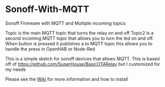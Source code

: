 # Sonoff-With-MQTT
Sonoff Firmware with MQTT and Multiple incoming topics  

Topic is the main MQTT topic that turns the relay on and off
Topic2 is a second incoming MQTT topic that allows you to turn the led on and off.
When button is pressed it publishes a to MQTT topic this allows you to handle the press in OpenHAB or Node-Red


This is a simple sketch for sonoff devices that allows MQTT. This is based off of https://github.com/SuperHouse/BasicOTARelay but I 
customized for my needs



Please see the <a href="https://github.com/Lehmancreations/Sonoff-With-MQTT/wiki">Wiki</a> for more information and how to install
